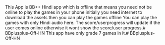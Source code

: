 This App is BB++ Hindi app which is offline that means you need not be online to play the games in your phone initially you need internet to download the assets then you can play the games offline
You can play the games with only Hindi audio here.
The score/userprogress will update if the user comes online otherwise it wont show the score/user progress.# BBplusplus-Off-HN
This app have only grade 7 games in it.# BBplusplus-Off-HN
